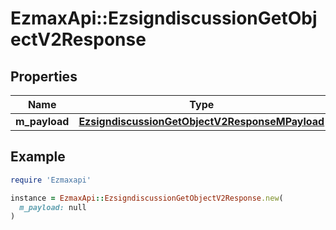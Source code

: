 # EzmaxApi::EzsigndiscussionGetObjectV2Response

## Properties

| Name | Type | Description | Notes |
| ---- | ---- | ----------- | ----- |
| **m_payload** | [**EzsigndiscussionGetObjectV2ResponseMPayload**](EzsigndiscussionGetObjectV2ResponseMPayload.md) |  |  |

## Example

```ruby
require 'Ezmaxapi'

instance = EzmaxApi::EzsigndiscussionGetObjectV2Response.new(
  m_payload: null
)
```

